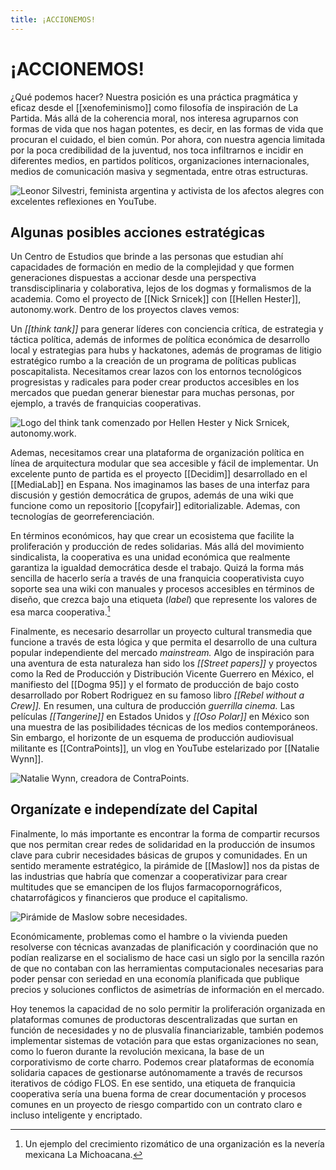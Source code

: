 ```yaml
---
title: ¡ACCIONEMOS!
---
```


# ¡ACCIONEMOS!

¿Qué podemos hacer? Nuestra posición es una práctica pragmática y eficaz desde el [[xenofeminismo]] como filosofía de inspiración de La Partida. Más allá de la coherencia moral, nos interesa agruparnos con formas de vida que nos hagan potentes, es decir, en las formas de vida que procuran el cuidado, el bien común. Por ahora, con nuestra agencia limitada por la poca credibilidad de la juventud, nos toca infiltrarnos e incidir en diferentes medios, en partidos políticos, organizaciones internacionales, medios de comunicación masiva y segmentada, entre otras estructuras.

![Leonor Silvestri, feminista argentina y activista de los afectos alegres con excelentes reflexiones en YouTube.](../images/leo-silvestri.jpg)

## Algunas posibles acciones estratégicas

Un Centro de Estudios que brinde a las personas que estudian ahí capacidades de formación en medio de la complejidad y que formen generaciones dispuestas a accionar desde una perspectiva transdisciplinaria y colaborativa, lejos de los dogmas y formalismos de la academia. Como el proyecto de [[Nick Srnicek]] con [[Hellen Hester]], autonomy.work. Dentro de los proyectos claves vemos:

Un *[[think tank]]* para generar líderes con conciencia crítica, de estrategia y táctica política, además de informes de política económica de desarrollo local y estrategias para hubs y hackatones, además de programas de litigio estratégico rumbo a la creación de un programa de políticas publicas poscapitalista. Necesitamos crear lazos con los entornos tecnológicos progresistas y radicales para poder crear productos accesibles en los mercados que puedan generar bienestar para muchas personas, por ejemplo, a través de franquicias cooperativas.

![Logo del think tank comenzado por Hellen Hester y Nick Srnicek, _autonomy.work_.](../images/autonomyWork.png)

Ademas, necesitamos crear una plataforma de organización política en línea de arquitectura modular que sea accesible y fácil de implementar. Un excelente punto de partida es el proyecto [[Decidim]] desarrollado en el [[MediaLab]] en Espana. Nos imaginamos las bases de una interfaz para discusión y gestión democrática de grupos, además de una wiki que funcione como un repositorio [[copyfair]] editorializable. Ademas, con tecnologías de georreferenciación.

En términos económicos, hay que crear un ecosistema que facilite la proliferación y producción de redes solidarias. Más allá del movimiento sindicalista, la cooperativa es una unidad económica que realmente garantiza la igualdad democrática desde el trabajo. Quizá la forma más sencilla de hacerlo sería a través de una franquicia cooperativista cuyo soporte sea una wiki con manuales y procesos accesibles en términos de diseño, que crezca bajo una etiqueta (*label*) que represente los valores de esa marca cooperativa.[^26]

Finalmente, es necesario desarrollar un proyecto cultural transmedia que funcione a través de esta lógica y que permita el desarrollo de una cultura popular independiente del mercado *mainstream.* Algo de inspiración para una aventura de esta naturaleza han sido los *[[Street papers]]* y proyectos como la Red de Producción y Distribución Vicente Guerrero en México, el manifiesto del [[Dogma 95]] y el formato de producción de bajo costo desarrollado por Robert Rodriguez en su famoso libro *[[Rebel without a Crew]].* En resumen, una cultura de producción *guerrilla cinema.* Las películas *[[Tangerine]]* en Estados Unidos y *[[Oso Polar]]* en México son una muestra de las posibilidades técnicas de los medios contemporáneos. Sin embargo, el horizonte de un esquema de producción audiovisual militante es [[ContraPoints]], un vlog en YouTube estelarizado por [[Natalie Wynn]].

![Natalie Wynn, creadora de ContraPoints.](../images/contrapoints.png)

## Organízate e independízate del Capital

Finalmente, lo más importante es encontrar la forma de compartir recursos que nos permitan crear redes de solidaridad en la producción de insumos clave para cubrir necesidades básicas de grupos y comunidades. En un sentido meramente estratégico, la pirámide de [[Maslow]] nos da pistas de las industrias que habría que comenzar a cooperativizar para crear multitudes que se emancipen de los flujos farmacopornográficos, chatarrofágicos y financieros que produce el capitalismo.

![Pirámide de Maslow sobre necesidades.](../images/maslow.png)

Económicamente, problemas como el hambre o la vivienda pueden resolverse con técnicas avanzadas de planificación y coordinación que no podían realizarse en el socialismo de hace casi un siglo por la sencilla razón de que no contaban con las herramientas computacionales necesarias para poder pensar con seriedad en una economía planificada que publique precios y soluciones conflictos de asimetrías de información en el mercado.

Hoy tenemos la capacidad de no solo permitir la proliferación organizada en plataformas comunes de productoras descentralizadas que surtan en función de necesidades y no de plusvalía financiarizable, también podemos implementar sistemas de votación para que estas organizaciones no sean, como lo fueron durante la revolución mexicana, la base de un corporativismo de corte charro. Podemos crear plataformas de economía solidaria capaces de gestionarse autónomamente a través de recursos iterativos de código FLOS. En ese sentido, una etiqueta de franquicia cooperativa sería una buena forma de crear documentación y procesos comunes en un proyecto de riesgo compartido con un contrato claro e incluso inteligente y encriptado.

[^26]: Un ejemplo del crecimiento rizomático de una organización es la nevería mexicana La Michoacana.
